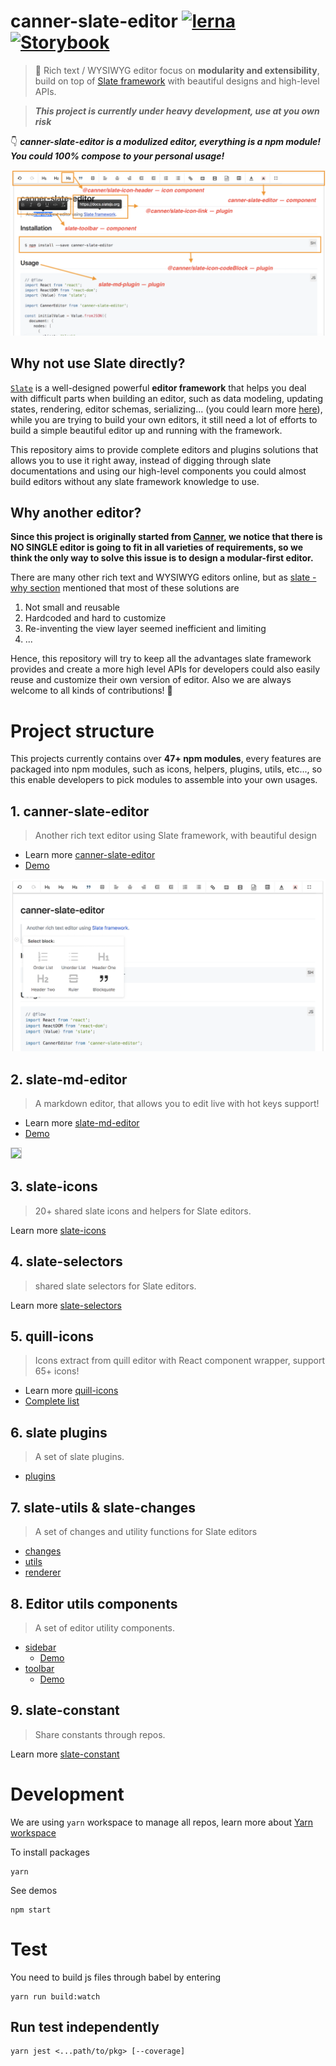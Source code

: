 # canner-slate-editor [![lerna](https://img.shields.io/badge/maintained%20with-lerna-cc00ff.svg)](https://lernajs.io/) [![Storybook](https://github.com/storybooks/press/blob/master/badges/storybook.svg)](https://canner.github.io/canner-slate-editor/)

> 📝 Rich text / WYSIWYG editor focus on **modularity and extensibility**, build on top of [Slate framework](https://docs.slatejs.org) with beautiful designs and high-level APIs.

> **_This project is currently under heavy development, use at you own risk_**

👇 **_canner-slate-editor is a modulized editor, everything is a npm module! You could 100% compose to your personal usage!_**

<img src="./preview/demo-module.png"/>

## Why not use Slate directly?

[`Slate`](https://github.com/ianstormtaylor/slate) is a well-designed powerful **editor framework** that helps you deal with difficult parts when building an editor, such as data modeling, updating states, rendering, editor schemas, serializing... (you could learn more [here](https://github.com/ianstormtaylor/slate#why)), while you are trying to build your own editors, it still need a lot of efforts to build a simple beautiful editor up and running with the framework.

This repository aims to provide complete editors and plugins solutions that allows you to use it right away, instead of digging through slate documentations and using our high-level components you could almost build editors without any slate framework knowledge to use.

## Why another editor?

**Since this project is originally started from [Canner](https://github.com/Canner/canner), we notice that there is NO SINGLE editor is going to fit in all varieties of requirements, so we think the only way to solve this issue is to design a modular-first editor.**

There are many other rich text and WYSIWYG editors online, but as [slate - why section](https://github.com/ianstormtaylor/slate#why) mentioned that most of these solutions are

1.  Not small and reusable
2.  Hardcoded and hard to customize
3.  Re-inventing the view layer seemed inefficient and limiting
4.  ...

Hence, this repository will try to keep all the advantages slate framework provides and create a more high level APIs for developers could also easily reuse and customize their own version of editor. Also we are always welcome to all kinds of contributions! 🙌

# Project structure

This projects currently contains over **47+ npm modules**, every features are packaged into npm modules, such as icons, helpers, plugins, utils, etc..., so this enable developers to pick modules to assemble into your own usages.

## 1. canner-slate-editor

> Another rich text editor using Slate framework, with beautiful design

* Learn more [canner-slate-editor](./packages/editors/canner-slate-editor)
* [Demo](https://canner.github.io/canner-slate-editor/?selectedKind=canner-slate-editor)

<img src="./preview/demo.png"/>

## 2. slate-md-editor

> A markdown editor, that allows you to edit live with hot keys support!

* Learn more [slate-md-editor](./packages/editors/slate-md-editor)
* [Demo](https://canner.github.io/canner-slate-editor/?selectedKind=slate-md-editor)

<img src="https://i.imgur.com/OqQMMiC.gif" height="600px" style="border:1px solid #CCC;"/>

## 3. slate-icons

> 20+ shared slate icons and helpers for Slate editors.

Learn more [slate-icons](./packages/slate-icons)

## 4. slate-selectors

> shared slate selectors for Slate editors.

Learn more [slate-selectors](./packages/slate-selectors)

## 5. quill-icons

> Icons extract from quill editor with React component wrapper, support 65+ icons!

* Learn more [quill-icons](./packages/quill-icons)
* [Complete list](https://canner.github.io/canner-slate-editor/?selectedKind=Quill%20icons)

## 6. slate plugins

> A set of slate plugins.

* [plugins](./packages/plugins)

## 7. slate-utils & slate-changes

> A set of changes and utility functions for Slate editors

* [changes](./packages/changes)
* [utils](./packages/utils)
* [renderer](./packages/renderer)

## 8. Editor utils components

> A set of editor utility components.

* [sidebar](./packages/components/sidebar)
  * [Demo](https://canner.github.io/canner-slate-editor/?selectedKind=Editor%20sidebar)
* [toolbar](./packages/components/toolbar)
  * [Demo](https://canner.github.io/canner-slate-editor/?selectedKind=Editor%20popup%20toolbar)

## 9. slate-constant

> Share constants through repos.

Learn more [slate-constant](./packages/slate-constant)

# Development

We are using `yarn` workspace to manage all repos, learn more about [Yarn workspace](https://yarnpkg.com/blog/2017/08/02/introducing-workspaces/)

To install packages

```
yarn
```

See demos

```
npm start
```

# Test

You need to build js files through babel by entering

```
yarn run build:watch
```

## Run test independently

```
yarn jest <...path/to/pkg> [--coverage]
```
